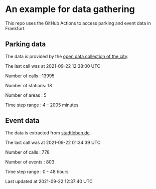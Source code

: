 # An example for data gathering

This repo uses the GitHub Actions to access parking and event data in Frankfurt.

## Parking data
The data is provided by the [open data collection of the city](https://www.offenedaten.frankfurt.de/).

The last call was at 2021-09-22 12:38:00 UTC

Number of calls   : 13995

Number of stations:    18

Number of areas   :     5

Time step range   :     4 -  2005 minutes


## Event data
The data is extracted from [stadtleben.de](https://stadtleben.de/frankfurt/).

The last call was at 2021-09-22 01:34:39 UTC

Number of calls   : 778

Number of events  : 803

Time step range   :   0 -  48 hours


Last updated at 2021-09-22 12:37:40 UTC
